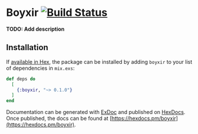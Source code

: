 # Boyxir [![Build Status](https://travis-ci.org/lucasalveslm/boyxir.svg?branch=master)](https://travis-ci.org/lucasalveslm/boyxir)

**TODO: Add description**

## Installation

If [available in Hex](https://hex.pm/docs/publish), the package can be installed
by adding `boyxir` to your list of dependencies in `mix.exs`:

```elixir
def deps do
  [
    {:boyxir, "~> 0.1.0"}
  ]
end
```

Documentation can be generated with [ExDoc](https://github.com/elixir-lang/ex_doc)
and published on [HexDocs](https://hexdocs.pm). Once published, the docs can
be found at [https://hexdocs.pm/boyxir](https://hexdocs.pm/boyxir).

